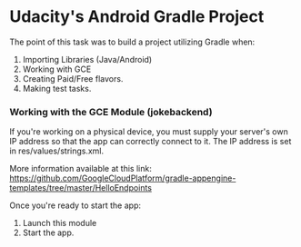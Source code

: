 # Udacity's Android Gradle Project

The point of this task was to build a project utilizing Gradle when:
1. Importing Libraries (Java/Android)
2. Working with GCE
3. Creating Paid/Free flavors.
4. Making test tasks.

### Working with the GCE Module (jokebackend)

If you're working on a physical device, you must supply your server's own IP address so that the app can correctly connect to it. The IP address is set in res/values/strings.xml.

More information available at this link: 
https://github.com/GoogleCloudPlatform/gradle-appengine-templates/tree/master/HelloEndpoints

Once you're ready to start the app:
1. Launch this module
2. Start the app.
